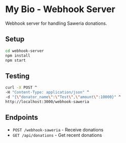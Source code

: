 # My Bio - Webhook Server

Webhook server for handling Saweria donations.

## Setup

```bash
cd webhook-server
npm install
npm start
```

## Testing

```bash
curl -X POST ^
-H "Content-Type: application/json" ^
-d "{\"donator_name\":\"Test\",\"amount\":10000}" ^
http://localhost:3000/webhook-saweria
```

## Endpoints

- `POST /webhook-saweria` - Receive donations
- `GET /api/donations` - Get recent donations
